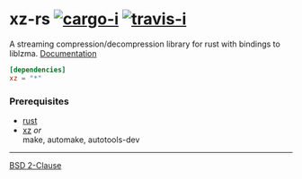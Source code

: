 xz-rs [![cargo-i][]][cargo-a] [![travis-i][]][travis-a]
========

A streaming compression/decompression library for rust with bindings to liblzma.
[Documentation][docs]

```toml
[dependencies]
xz = "*"
```

### Prerequisites

* [rust][]
* [xz][] *or*<br>
  make, automake, autotools-dev

--------

[BSD 2-Clause](LICENSE.md)

[cargo-i]: https://img.shields.io/badge/cargo-v0.0.1-red.svg?style=flat
[cargo-a]: https://crates.io/crates/obj-rs

[travis-i]: https://travis-ci.org/simnalamburt/obj-rs.svg?style=flat
[travis-a]: https://travis-ci.org/simnalamburt/obj-rs

[docs]: http://simnalamburt.github.io/xz-rs
[rust]: http://rust-lang.org
[xz]: http://tukaani.org/xz
